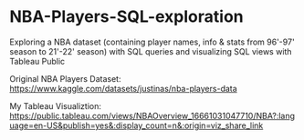 # NBA-Players-SQL-exploration
Exploring a NBA dataset (containing player names, info &amp; stats from 96'-97' season to 21'-22' season) with SQL queries and visualizing SQL views with Tableau Public

Original NBA Players Dataset: https://www.kaggle.com/datasets/justinas/nba-players-data

My Tableau Visualiztion: 
https://public.tableau.com/views/NBAOverview_16661031047710/NBA?:language=en-US&publish=yes&:display_count=n&:origin=viz_share_link
